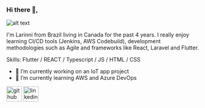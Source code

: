 ### Hi there 👋,  
![alt text](https://www.canva.com/design/DAE8eHUuoZg/xzHtvuw1nbcYhFpCXMHuAA/view?utm_content=DAE8eHUuoZg&utm_campaign=share_your_design&utm_medium=link&utm_source=shareyourdesignpanel)

I'm Larinni from Brazil living in Canada for the past 4 years. I really enjoy learning CI/CD tools (Jenkins, AWS Codebuild), development methodologies such as Agile and frameworks like React, Laravel and Flutter.  

Skills: Flutter / REACT / Typescript / JS / HTML / CSS 

- 🔭 I’m currently working on an IoT app project 
- 🌱 I’m currently learning AWS and Azure DevOps 


[<img src='https://cdn.jsdelivr.net/npm/simple-icons@3.0.1/icons/github.svg' alt='github' height='40'>](https://github.com/https://github.com/larinnim)  [<img src='https://cdn.jsdelivr.net/npm/simple-icons@3.0.1/icons/linkedin.svg' alt='linkedin' height='40'>](https://www.linkedin.com/in/https://www.linkedin.com/in/larinni//)  

